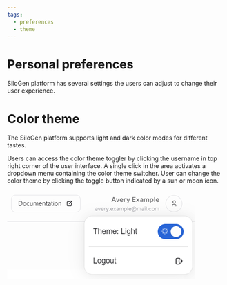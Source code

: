 ```yaml
---
tags:
  - preferences
  - theme
---
```


# Personal preferences

SiloGen platform has several settings the users can adjust to change their user experience.

# Color theme

The SiloGen platform supports light and dark color modes for different tastes.

Users can access the color theme toggler by clicking the username in top right corner of the user interface. A single click in the area activates a dropdown menu containing the color theme switcher. User can change the color theme by clicking the toggle button indicated by a sun or moon icon.

![The user area dropdown contains the color theme switcher.](./media/color-theme-toggle.png)